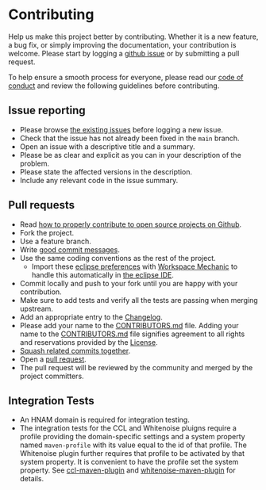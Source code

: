 # Contributing

Help us make this project better by contributing. Whether it is a new feature, a bug fix, or simply improving the documentation, your contribution is welcome. 
Please start by logging a [github issue][1] or by submitting a pull request.

To help ensure a smooth process for everyone, please read our [code of conduct][9] and review the following guidelines before contributing.


## Issue reporting

* Please browse [the existing issues][1] before logging a new issue.
* Check that the issue has not already been fixed in the `main` branch.
* Open an issue with a descriptive title and a summary.
* Please be as clear and explicit as you can in your description of the problem.
* Please state the affected versions in the description.
* Include any relevant code in the issue summary.

## Pull requests

* Read [how to properly contribute to open source projects on Github][2].
* Fork the project.
* Use a feature branch.
* Write [good commit messages][3].
* Use the same coding conventions as the rest of the project. 
  * Import these [eclipse preferences][eclipse_preferences] with [Workspace Mechanic][workspace_mechanic] to handle this automatically in [the eclipse IDE][eclipse].
* Commit locally and push to your fork until you are happy with your contribution.
* Make sure to add tests and verify all the tests are passing when merging upstream.
* Add an appropriate entry to the [Changelog][4].
* Please add your name to the [CONTRIBUTORS.md][8] file. Adding your name to the [CONTRIBUTORS.md][8] file signifies agreement to all rights and reservations provided by the [License][5].
* [Squash related commits together][6].
* Open a [pull request][7].
* The pull request will be reviewed by the community and merged by the project committers.

## Integration Tests
* An HNAM domain is required for integration testing.
* The integration tests for the CCL and Whitenoise pluigns require a profile providing the domain-specific settings and a system property named `maven-profile` 
with its value equal to the id of that profile.
The Whitenoise plugin further requires that profile to be activated by that system property. It is convenient to have the profile set the system property.
See [ccl-maven-plugin][10] and [whitenoise-maven-plugin][11] for details.

[eclipse]: https://eclipse.org
[eclipse_preferences]: ./ecosystem/eclipse/workspace_mechanic
[workspace_mechanic]: https://code.google.com/archive/a/eclipselabs.org/p/workspacemechanic 
[1]: https://github.com/cerner/ccl-testing/issues
[2]: http://gun.io/blog/how-to-github-fork-branch-and-pull-request
[3]: http://tbaggery.com/2008/04/19/a-note-about-git-commit-messages.html
[4]: ./CHANGELOG.md
[5]: ./LICENSE.txt
[6]: http://gitready.com/advanced/2009/02/10/squashing-commits-with-rebase.html
[7]: https://help.github.com/articles/using-pull-requests
[8]: ./CONTRIBUTORS.md
[9]: ./CODE_OF_CONDUCT.md
[10]: ./ccl-maven-plugin/README.md
[11]: ./whitenoise/whitenoise-maven-plugin/README.md